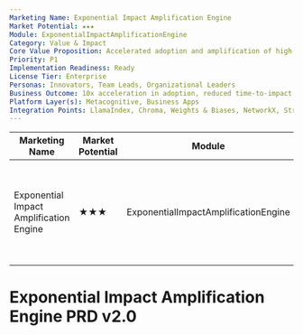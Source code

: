 ```yaml
---
Marketing Name: Exponential Impact Amplification Engine
Market Potential: ★★★
Module: ExponentialImpactAmplificationEngine
Category: Value & Impact
Core Value Proposition: Accelerated adoption and amplification of high-impact AI solutions
Priority: P1
Implementation Readiness: Ready
License Tier: Enterprise
Personas: Innovators, Team Leads, Organizational Leaders
Business Outcome: 10x acceleration in adoption, reduced time-to-impact, amplified organizational learning
Platform Layer(s): Metacognitive, Business Apps
Integration Points: LlamaIndex, Chroma, Weights & Biases, NetworkX, Streamlit, AKS
---
```


| Marketing Name                        | Market Potential | Module                           | Category      | Core Value Proposition                                 | Priority | Implementation Readiness | License Tier | Personas                                 | Business Outcome                                                      | Platform Layer(s)           | Integration Points                                 |
|----------------------------------------|------------------|-----------------------------------|---------------|-------------------------------------------------------|----------|-------------------------|--------------|-------------------------------------------|-----------------------------------------------------------------------|-----------------------------|---------------------------------------------------|
| Exponential Impact Amplification Engine| ★★★             | ExponentialImpactAmplificationEngine| Value & Impact | Accelerated adoption and amplification of high-impact AI solutions | P1       | Ready                  | Enterprise   | Innovators, Team Leads, Organizational Leaders | 10x acceleration in adoption, reduced time-to-impact, amplified organizational learning | Metacognitive, Business Apps | LlamaIndex, Chroma, Weights & Biases, NetworkX, Streamlit, AKS |

# Exponential Impact Amplification Engine PRD v2.0 